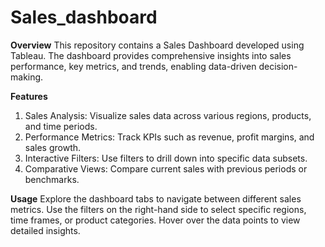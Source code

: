 # Sales_dashboard

**Overview**
This repository contains a Sales Dashboard developed using Tableau. The dashboard provides comprehensive insights into sales performance, key metrics, and trends, enabling data-driven decision-making.

**Features**
1) Sales Analysis: Visualize sales data across various regions, products, and time periods.
2) Performance Metrics: Track KPIs such as revenue, profit margins, and sales growth.
3) Interactive Filters: Use filters to drill down into specific data subsets.
4) Comparative Views: Compare current sales with previous periods or benchmarks.

**Usage**
Explore the dashboard tabs to navigate between different sales metrics.
Use the filters on the right-hand side to select specific regions, time frames, or product categories.
Hover over the data points to view detailed insights.
